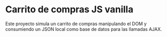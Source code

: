 # Carrito de compras JS vanilla
Este proyecto simula un carrito de compras manipulando el DOM y consumiendo un JSON local como base de datos para las llamadas AJAX.

